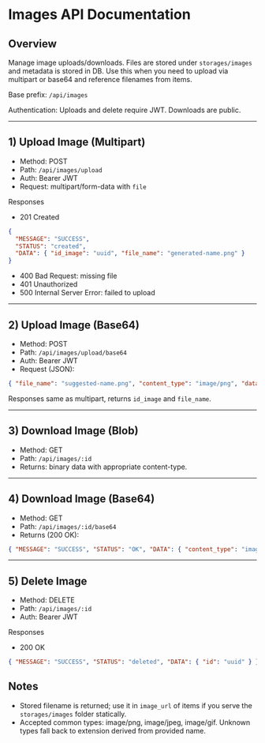 # Images API Documentation

## Overview
Manage image uploads/downloads. Files are stored under `storages/images` and metadata is stored in DB. Use this when you need to upload via multipart or base64 and reference filenames from items.

Base prefix: `/api/images`

Authentication: Uploads and delete require JWT. Downloads are public.

---

## 1) Upload Image (Multipart)
- Method: POST
- Path: `/api/images/upload`
- Auth: Bearer JWT
- Request: multipart/form-data with `file`

Responses
- 201 Created
```json
{
  "MESSAGE": "SUCCESS",
  "STATUS": "created",
  "DATA": { "id_image": "uuid", "file_name": "generated-name.png" }
}
```
- 400 Bad Request: missing file
- 401 Unauthorized
- 500 Internal Server Error: failed to upload

---

## 2) Upload Image (Base64)
- Method: POST
- Path: `/api/images/upload/base64`
- Auth: Bearer JWT
- Request (JSON):
```json
{ "file_name": "suggested-name.png", "content_type": "image/png", "data_base64": "..." }
```
Responses same as multipart, returns `id_image` and `file_name`.

---

## 3) Download Image (Blob)
- Method: GET
- Path: `/api/images/:id`
- Returns: binary data with appropriate content-type.

---

## 4) Download Image (Base64)
- Method: GET
- Path: `/api/images/:id/base64`
- Returns (200 OK):
```json
{ "MESSAGE": "SUCCESS", "STATUS": "OK", "DATA": { "content_type": "image/png", "data_base64": "..." } }
```

---

## 5) Delete Image
- Method: DELETE
- Path: `/api/images/:id`
- Auth: Bearer JWT

Responses
- 200 OK
```json
{ "MESSAGE": "SUCCESS", "STATUS": "deleted", "DATA": { "id": "uuid" } }
```

## Notes
- Stored filename is returned; use it in `image_url` of items if you serve the `storages/images` folder statically.
- Accepted common types: image/png, image/jpeg, image/gif. Unknown types fall back to extension derived from provided name.
